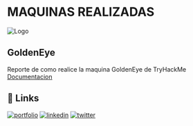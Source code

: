 
# MAQUINAS REALIZADAS

![Logo](https://th.bing.com/th/id/OIP.vCNpowZQvC2qVEQEyWGqSQHaEK?rs=1&pid=ImgDetMain)


## GoldenEye
Reporte de como realice la maquina GoldenEye de TryHackMe
[Documentacion](https://curious-son-62a.notion.site/GoldenEye-84d85a5cf0e74c55b55ffe2d341a93ae)
## 🔗 Links
[![portfolio](https://img.shields.io/badge/my_portfolio-000?style=for-the-badge&logo=ko-fi&logoColor=white)](https://github.com/Ezequiel59)
[![linkedin](https://img.shields.io/badge/linkedin-0A66C2?style=for-the-badge&logo=linkedin&logoColor=white)](https://www.linkedin.com/in/ezequiel-sanchez-4b8a062a7/)
[![twitter](https://img.shields.io/badge/twitter-1DA1F2?style=for-the-badge&logo=twitter&logoColor=white)](https://twitter.com/)

